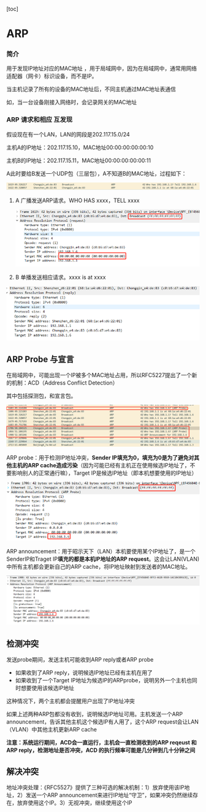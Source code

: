[toc]

# ARP

### 简介

用于发现IP地址对应的MAC地址 ，用于局域网中，因为在局域网中，通常用网络适配器（网卡）标识设备，而不是IP。

当主机记录了所有的设备的MAC地址后，不同主机通过MAC地址表通信



如，当一台设备刚接入网络时，会记录网关的MAC地址



### ARP 请求和相应 互发现

假设现在有一个LAN，LAN的网段是202.117.15.0/24

主机A的IP地址：202.117.15.10，MAC地址00:00:00:00:00:10

主机B的IP地址：202.117.15.11，MAC地址00:00:00:00:00:11

A此时要给B发送一个UDP包（三层包），A不知道B的MAC地址，过程如下：

![image-20240304015335410](assets/image-20240304015335410.png)

1. A 广播发送ARP请求。WHO HAS xxxx，TELL xxxx

   ![image-20240304015411297](assets/image-20240304015411297.png)

2. B 单播发送相应请求。xxxx is at xxxx

![image-20240304015434953](assets/image-20240304015434953.png)

## ARP Probe 与宣言

在局域网中，可能出现一个IP被多个MAC地址占用，所以RFC5227提出了一个新的机制：ACD（Address Conflict Detection）

其中包括探测包，和宣言包。

![image-20240304015858601](assets/image-20240304015858601.png)

ARP probe：用于检测IP地址冲突，**Sender IP填充为0，填充为0是为了避免对其他主机的ARP cache造成污染**（因为可能已经有主机正在使用候选IP地址了，不要影响别人的正常通行嘛），Target IP是候选IP地址（即本机想要使用的IP地址）

![image-20240304015937843](assets/image-20240304015937843.png)

ARP announcement：用于昭示天下（LAN）本机要使用某个IP地址了，是一个SenderIP和Traget IP**填充的都是本机IP地址的ARP request**。这会让LAN(VLAN)中所有主机都会更新自己的ARP cache，将IP地址映射到发送者的MAC地址。

![image-20240304020023882](assets/image-20240304020023882.png)

## 检测冲突

发送probe期间，发送主机可能收到ARP reply或者ARP probe

- 如果收到了ARP reply，说明候选IP地址已经有主机在用了
- 如果收到了一个Target IP地址为候选IP的ARPprobe，说明另外一个主机也同时想要使用该候选IP地址

这种情况下，两个主机都会提醒用户出现了IP地址冲突



如果上述两种ARP包都没有收到，说明候选IP地址可用。主机发送一个ARP announcement，告诉其他主机这个候选IP有人用了，这个ARP request会让LAN（VLAN）中其他主机更新ARP cache

**注意：系统运行期间，ACD会一直运行，主机会一直检测收到的ARP reqeust 和ARP reply，检测地址是否冲突，ACD 的执行频率可能是几分钟到几十分钟之间**

## 解决冲突

地址冲突处理：《RFC5527》提供了三种可选的解决机制：1）放弃使用该IP地址，2）发送一个ARP announcement来进行IP地址“守卫”，如果冲突仍然继续存在，放弃使用这个IP。3）无视冲突，继续使用这个IP

#### 